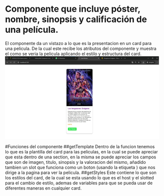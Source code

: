 # Componente que incluye póster, nombre, sinopsis y calificación de una película.
El componente da un vistazo a lo que es la presentacion en un card para una pelicula. De la cual este recibe los atributos del componente y muestra el como se veria la pelicula aplicando el estilo y estructura del card.
![Logo del proyecto](./img/Evidencia.jpeg)

#Funciones del componente
##getTemplate
Dentro de la funcion tenemos lo que es la plantilla del card para las peliculas, en la cual se puede apreciar que esta dentro de una section, en la misma se puede apreciar los campos que son de imagen, titulo, sinopsis y la valoracion del mismo, añadido tambien un slot que funciona como un boton (usando la etiqueta <a>) que nos dirige a la pagina para ver la pelicula.
##getStyles
Este contiene lo que son los estilos del card, de la cual se esta usando lo que es el host y el slotted para el cambio de estilo, ademas de variables para que se pueda usar de diferentes maneras en cualquier card.

